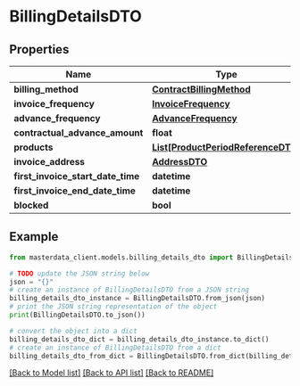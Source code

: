 # BillingDetailsDTO


## Properties

Name | Type | Description | Notes
------------ | ------------- | ------------- | -------------
**billing_method** | [**ContractBillingMethod**](ContractBillingMethod.md) |  | [optional] 
**invoice_frequency** | [**InvoiceFrequency**](InvoiceFrequency.md) |  | [optional] 
**advance_frequency** | [**AdvanceFrequency**](AdvanceFrequency.md) |  | [optional] 
**contractual_advance_amount** | **float** |  | [optional] 
**products** | [**List[ProductPeriodReferenceDTO]**](ProductPeriodReferenceDTO.md) |  | [optional] 
**invoice_address** | [**AddressDTO**](AddressDTO.md) |  | [optional] 
**first_invoice_start_date_time** | **datetime** |  | [optional] 
**first_invoice_end_date_time** | **datetime** |  | [optional] 
**blocked** | **bool** |  | [optional] 

## Example

```python
from masterdata_client.models.billing_details_dto import BillingDetailsDTO

# TODO update the JSON string below
json = "{}"
# create an instance of BillingDetailsDTO from a JSON string
billing_details_dto_instance = BillingDetailsDTO.from_json(json)
# print the JSON string representation of the object
print(BillingDetailsDTO.to_json())

# convert the object into a dict
billing_details_dto_dict = billing_details_dto_instance.to_dict()
# create an instance of BillingDetailsDTO from a dict
billing_details_dto_from_dict = BillingDetailsDTO.from_dict(billing_details_dto_dict)
```
[[Back to Model list]](../README.md#documentation-for-models) [[Back to API list]](../README.md#documentation-for-api-endpoints) [[Back to README]](../README.md)


